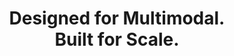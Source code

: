 ---
enableSwiper: true
title: Designed for Multimodal. <br> Built for Scale.
description: From agents to models, from search to training, one platform for all your AI data and workloads
meta: # alternative meta 
  title: Designed for Multimodal. <br> Built for Scale. # alternate meta title
  description: "This is a demo for the Hugo Curate theme. Curate is a portfolio theme where you can showcase your projects and work." # alternate meta description
  keywords: # meta keywords
  og_title: # Open Graph title
  og_description: # Open Graph description
  og_image: # Open Graph image
  og_twitter_image: # Twitter image
hero:
  cta:
    - text: Get Started
      icon: true
      href: https://accounts.lancedb.com/sign-up
      version: primary
    - text: Learn More
      icon: true
      href: /contact
      version: secondary
  vector: #static/assets/vectors/hero-bg.svg
  video: assets/video/blob.mp4
logos:
  speed: 3000
  caption: Tomorrow's AI is being built on LanceDB today
  items: # all icons for logos should be in static/assets/logos
    - runway.svg 
    - midjourney.svg
    - worldlabs.svg
    - characterai.svg
    - bytedance.svg
    - harvey.svg
    - ubs.svg
lakehouse:
  title: The AI-Native <br> Multimodal Lakehouse
  description: AI thrives on more than text. It needs multimodal data. Today’s complex workloads demand more than a database. They need a new foundation built for AI at scale.
  image: images/lakehouse.png
  image_mob: images/lakehouse-mob.png
  image_alt: Multimodal Lakehouse
  interact: static/assets/vectors/lakehouse.svg
  interact_mob: static/assets/vectors/lakehouse-mob.svg
infrastructure:
  title: AI Needs Better <br> Data Infrastructure
  description: Data lakes only handle tabular data, search engines just work with vectors, andneither work well with multimodal data. Researchers using today's infrastructure face more complexity, higher cost, and slower progress.
  badges:
    - icon: binary.svg
      text: Chunking
    - icon: database.svg
      text: Vector storage
    - icon: apps.svg
      text: Model training
    - icon: search.svg
      text: Hybrid search
    - icon: folder-dev.svg
      text: Embedding pipelines
    - icon: stack.svg
      text: Multimodal data
    - icon: code.svg
      text: Ad-hoc scripts
solution:
  title: A Unified Solution
  description: LanceDB provides one place for all your AI data and workloads so your team can move fast from idea to petabyte-scale production.
  speed: 7000
  code:
    language: python
    source: static/code-tabs/tabs.py
  items:
    - tab: Storage
      title: The new columnar standard for multimodal data
      description: Fast scans and random access. Large blob storage. Zero-copy fine-grained data-evolution at petabyte scale.
      code: 
    - tab: Search
      title: Advanced retrieval for AI
      description: Blazing fast hybrid search, filter, and rerank over billions of vectors. Compute-storage separation for up to 100x savings.
      code:
    - tab: Feature Engineering
      title: Automated feature engineering
      description: Declarative, distributed and versioned pre-processing for faster feature experimentation and iteration cycles. Native support for LLM-as-UDF.
      code:
    - tab: Analytics
      title: Explore, curate, and analyze with ease
      description: High performance SQL for multimodal data.
      code:
    - tab: Training
      title: Optimized training pipelines
      description: Faster dataloading, global shuffling, and integrated filters for large scale training using pytorch or JAX.
      code: 
  cta: 
    href: https://accounts.lancedb.com/sign-up
    icon: true
    version: primary
    text: Create Your First Project
how_it_works:
  title: How LanceDB Works
  description: From prototype to production.
  items:
    - title: For Developers
      list:
        - heading: Connect to LanceDB
          text: Get started fast with a simple install and intuitive interface.
          icon: union.svg
        - heading: Ingest Data
          text: Grow your project to petabyte scale without worrying about infrastructure.
          icon: data.svg
        - heading: Build and Index
          text: Streamline your workflow and focus on high-value experimentation.
          icon: index.svg
      cta:
        text: Try LanceDB Cloud
        href: https://accounts.lancedb.com/sign-up
        version: primary
        icon: true
    - title: For Enterprises
      list:
        - heading: Choose Deployment Model
          text: Unlock the value in your sales calls, decks, contracts, and more.
          icon: question.svg
        - heading: Data Lake Compatible
          text: Keep you data private and secure. Works with your existing data lake.
          icon: integrate.svg
        - heading: Build and Scale
          text: Unlock massive scalability and unmatched price-performance.
          icon: scale.svg
      cta:
        text: Contact Sales
        href: /contact
        version: primary
        icon: true
scale:
  title: Built for Enterprise Scale
  speed: 2000
  cards:
    - number: 20000
      prefix: "+"
      text: Highest search QPS on a single table
      lottie: /assets/lottie/first.json
    - number: 100
      prefix: "%"
      text: Massive scalability at a fraction of the cost
      lottie: /assets/lottie/second.json
    - number: 20
      prefix: PB
      text: Largest table under management
      lottie: /assets/lottie/third.json
compliance: 
  bg: grey
  title: Enterprise-Grade Compliance
  description: Safety and security guaranteed for your data.
  cards:
    - text: SOC2 Type II
      icon: aicpa.svg
    - text: GDPR compliant
      icon: gdpr.svg
    - text: HIPAA compliant
      icon: hipaa.svg
testimonials:
  title: Trusted By The Best
  items:
    - icon: static/assets/logos/worldlabs.svg
      text: "Lance has been a significant enabler for our multimodal data workflows. Its performance and feature set offer a dramatic step up from legacy formats like WebDataset and Parquet. Using Lance has freed up considerable time and energy for our team, allowing us to iterate faster and focus more on research."
      rating: 5
      author:
        name: Keunhong Park
        position: Member of Technical Staff
    - icon: static/assets/logos/harvey.svg
      text: "Law firms, professional service providers, and enterprises rely on Harvey to process a large number of complex documents in a scalable and secure manner. LanceDB’s search/retrieval infrastructure has been instrumental in helping us meet those demands."
      rating: 5
      author: 
        name: Gabriel Pereyra
        position: Co-Founder
    - icon: static/assets/logos/runway.svg
      text: "Lance transformed our model training pipeline at Runway. The ability to append columns without rewriting entire datasets, combined with fast random access and multimodal support, lets us iterate on AI models faster than ever. For a company building cutting-edge generative AI, that speed of iteration is everything."
      rating: 5
      author:
        name: Kamil Sindil
        position: Head of Engineering
blog:
  title: Official LanceDB Blog
  highlighted: true # use highlighted for this section
  posts: # if highlighted false use this posts, filterd by title
    - A Practical Guide to Training Custom Rerankers
    - November Feature Roundup
    - Test Post for code snippet
  cta: 
    text: Read the Blog
    icon: true
    version: primary
    href: /blog
cta:
  type: buttons
  title: Start Your Multimodal <br> Transformation Today
  description: Designed for Multimodal Data. Built for Production Scale.
  cta:
    - text: Get started
      icon: true
      version: primary
      href: https://accounts.lancedb.com/sign-up
    - text: Discover more
      icon: true
      version: secondary
      href: /contact
  vectors:
    left: assets/vectors/cta-left.svg
    right: assets/vectors/cta-right.svg

---